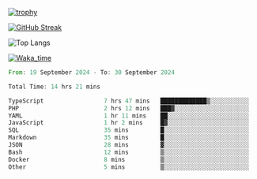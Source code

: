<!--
**ren-joey/ren-joey** is a ✨ _special_ ✨ repository because its `README.md` (this file) appears on your GitHub profile.

Here are some ideas to get you started:

- 🔭 I’m currently working on ...
- 🌱 I’m currently learning ...
- 👯 I’m looking to collaborate on ...
- 🤔 I’m looking for help with ...
- 💬 Ask me about ...
- 📫 How to reach me: ...
- 😄 Pronouns: ...
- ⚡ Fun fact: ...
-->

[![trophy](https://github-profile-trophy.vercel.app/?username=ren-joey&theme=darkhub)](https://github.com/ren-joey)

[![GitHub Streak](https://streak-stats.demolab.com/?user=ren-joey&theme=dark)](https://github.com/ren-joey)

![Top Langs](https://github-readme-stats.vercel.app/api/top-langs?username=ren-joey&show_icons=true&layout=compact&locale=en&hide=html,CSS,scss,Pug,Twig&theme=dark)

[![Waka_time](https://github-readme-stats.vercel.app/api/wakatime?username=joeyren&theme=dark)](https://github.com/ren-joey)

<!--START_SECTION:waka-->

```rust
From: 19 September 2024 - To: 30 September 2024

Total Time: 14 hrs 21 mins

TypeScript                 7 hrs 47 mins   █████████████▒░░░░░░░░░░░   53.86 %
PHP                        2 hrs 12 mins   ███▓░░░░░░░░░░░░░░░░░░░░░   15.25 %
YAML                       1 hr 11 mins    ██░░░░░░░░░░░░░░░░░░░░░░░   08.27 %
JavaScript                 1 hr 2 mins     █▓░░░░░░░░░░░░░░░░░░░░░░░   07.21 %
SQL                        35 mins         █░░░░░░░░░░░░░░░░░░░░░░░░   04.13 %
Markdown                   35 mins         █░░░░░░░░░░░░░░░░░░░░░░░░   04.09 %
JSON                       28 mins         ▓░░░░░░░░░░░░░░░░░░░░░░░░   03.25 %
Bash                       12 mins         ▒░░░░░░░░░░░░░░░░░░░░░░░░   01.44 %
Docker                     8 mins          ▒░░░░░░░░░░░░░░░░░░░░░░░░   01.00 %
Other                      5 mins          ▒░░░░░░░░░░░░░░░░░░░░░░░░   00.69 %
```

<!--END_SECTION:waka-->
